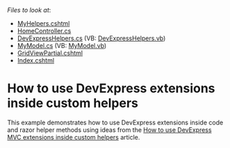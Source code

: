 <!-- default file list -->
*Files to look at*:

* [MyHelpers.cshtml](./CS/CustomMVCHelpers/App_Code/MyHelpers.cshtml)
* [HomeController.cs](./CS/CustomMVCHelpers/Controllers/HomeController.cs)
* [DevExpressHelpers.cs](./CS/CustomMVCHelpers/Helpers/DevExpressHelpers.cs) (VB: [DevExpressHelpers.vb](./VB/CustomMVCHelpers/Helpers/DevExpressHelpers.vb))
* [MyModel.cs](./CS/CustomMVCHelpers/Models/MyModel.cs) (VB: [MyModel.vb](./VB/CustomMVCHelpers/Models/MyModel.vb))
* [GridViewPartial.cshtml](./CS/CustomMVCHelpers/Views/Home/GridViewPartial.cshtml)
* [Index.cshtml](./CS/CustomMVCHelpers/Views/Home/Index.cshtml)
<!-- default file list end -->
# How to use DevExpress extensions inside custom helpers


<p>This example demonstrates how to use DevExpress extensions inside code and razor helper methods using ideas from the <a href="https://www.devexpress.com/Support/Center/p/T103092">How to use DevExpress MVC extensions inside custom helpers</a> article.</p>

<br/>


